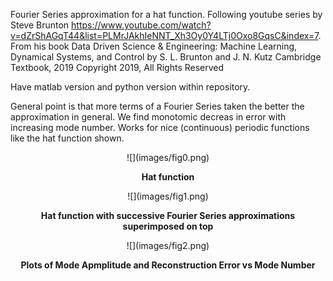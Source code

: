 Fourier Series approximation for a hat function. Following youtube series by Steve Brunton https://www.youtube.com/watch?v=dZrShAGqT44&list=PLMrJAkhIeNNT_Xh3Oy0Y4LTj0Oxo8GqsC&index=7. From his book Data Driven Science & Engineering: Machine Learning, Dynamical Systems, and Control by S. L. Brunton and J. N. Kutz Cambridge Textbook, 2019 Copyright 2019, All Rights Reserved

Have matlab version and python version within repository.

General point is that more terms of a Fourier Series taken the better the approximation in general. We find monotomic decreas in error with increasing mode number. Works for nice (continuous) periodic functions like the hat function shown.

<p align="center">
![](images/fig0.png)
<p align="center">
<b>Hat function </b><br>
  
<p align="center">  
![](images/fig1.png)
<p align="center">
<b>Hat function with successive Fourier Series approximations superimposed on top</b><br>

<p align="center">  
![](images/fig2.png)
<p align="center">
<b>Plots of Mode Apmplitude and Reconstruction Error vs Mode Number</b><br>
